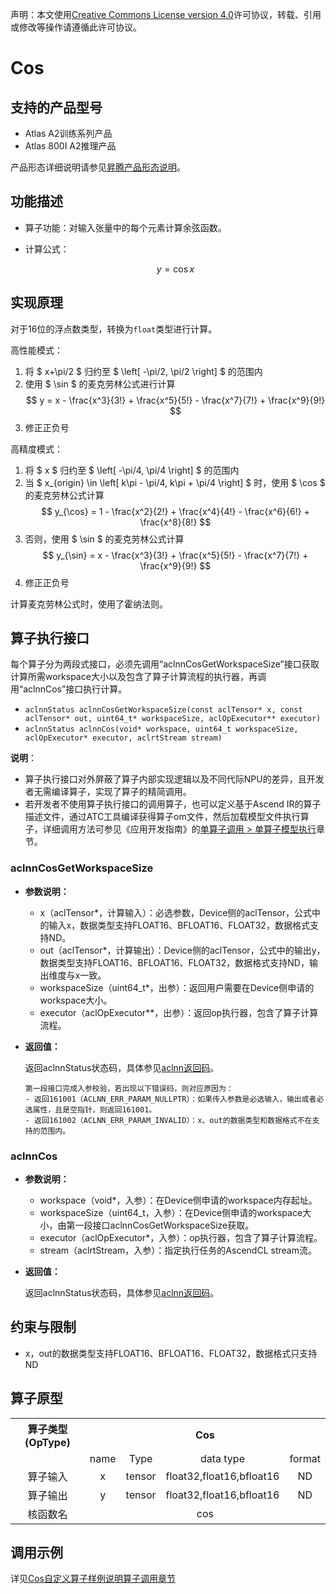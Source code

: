 声明：本文使用[Creative Commons License version 4.0](https://creativecommons.org/licenses/by/4.0/legalcode)许可协议，转载、引用或修改等操作请遵循此许可协议。

# Cos

## 支持的产品型号

- Atlas A2训练系列产品
- Atlas 800I A2推理产品

产品形态详细说明请参见[昇腾产品形态说明](https://www.hiascend.com/document/redirect/CannCommunityProductForm)。

## 功能描述

- 算子功能：对输入张量中的每个元素计算余弦函数。
- 计算公式：

  $$
  y = \cos{x}
  $$

## 实现原理

对于16位的浮点数类型，转换为`float`类型进行计算。

高性能模式：
1. 将 $ x+\pi/2 $ 归约至 $ \left[ -\pi/2, \pi/2 \right] $ 的范围内
2. 使用 $ \sin $ 的麦克劳林公式进行计算
  $$
  y = x - \frac{x^3}{3!} + \frac{x^5}{5!} - \frac{x^7}{7!} + \frac{x^9}{9!}
  $$
3. 修正正负号

高精度模式：
1. 将 $ x $ 归约至 $ \left[ -\pi/4, \pi/4 \right] $ 的范围内
2. 当 $ x_{origin} \in \left[ k\pi - \pi/4, k\pi + \pi/4 \right] $ 时，使用 $ \cos $ 的麦克劳林公式计算
  $$
  y_{\cos} = 1 - \frac{x^2}{2!} + \frac{x^4}{4!} - \frac{x^6}{6!} + \frac{x^8}{8!}
  $$
3. 否则，使用 $ \sin $ 的麦克劳林公式计算
  $$
  y_{\sin} = x - \frac{x^3}{3!} + \frac{x^5}{5!} - \frac{x^7}{7!} + \frac{x^9}{9!}
  $$
4. 修正正负号

计算麦克劳林公式时，使用了霍纳法则。

## 算子执行接口

每个算子分为两段式接口，必须先调用“aclnnCosGetWorkspaceSize”接口获取计算所需workspace大小以及包含了算子计算流程的执行器，再调用“aclnnCos”接口执行计算。

* `aclnnStatus aclnnCosGetWorkspaceSize(const aclTensor* x, const aclTensor* out, uint64_t* workspaceSize, aclOpExecutor** executor)`
* `aclnnStatus aclnnCos(void* workspace, uint64_t workspaceSize, aclOpExecutor* executor, aclrtStream stream)`

**说明**：

- 算子执行接口对外屏蔽了算子内部实现逻辑以及不同代际NPU的差异，且开发者无需编译算子，实现了算子的精简调用。
- 若开发者不使用算子执行接口的调用算子，也可以定义基于Ascend IR的算子描述文件，通过ATC工具编译获得算子om文件，然后加载模型文件执行算子，详细调用方法可参见《应用开发指南》的[单算子调用 > 单算子模型执行](https://hiascend.com/document/redirect/CannCommunityCppOpcall)章节。

### aclnnCosGetWorkspaceSize

- **参数说明：**

  - x（aclTensor\*，计算输入）：必选参数，Device侧的aclTensor，公式中的输入x，数据类型支持FLOAT16、BFLOAT16、FLOAT32，数据格式支持ND。
  - out（aclTensor\*，计算输出）：Device侧的aclTensor，公式中的输出y，数据类型支持FLOAT16、BFLOAT16、FLOAT32，数据格式支持ND，输出维度与x一致。
  - workspaceSize（uint64\_t\*，出参）：返回用户需要在Device侧申请的workspace大小。
  - executor（aclOpExecutor\*\*，出参）：返回op执行器，包含了算子计算流程。
- **返回值：**

  返回aclnnStatus状态码，具体参见[aclnn返回码](https://www.hiascend.com/document/detail/zh/CANNCommunityEdition/800alpha003/apiref/aolapi/context/common/aclnn%E8%BF%94%E5%9B%9E%E7%A0%81_fuse.md)。

  ```
  第一段接口完成入参校验，若出现以下错误码，则对应原因为：
  - 返回161001（ACLNN_ERR_PARAM_NULLPTR）：如果传入参数是必选输入，输出或者必选属性，且是空指针，则返回161001。
  - 返回161002（ACLNN_ERR_PARAM_INVALID）：x、out的数据类型和数据格式不在支持的范围内。
  ```

### aclnnCos

- **参数说明：**

  - workspace（void\*，入参）：在Device侧申请的workspace内存起址。
  - workspaceSize（uint64\_t，入参）：在Device侧申请的workspace大小，由第一段接口aclnnCosGetWorkspaceSize获取。
  - executor（aclOpExecutor\*，入参）：op执行器，包含了算子计算流程。
  - stream（aclrtStream，入参）：指定执行任务的AscendCL stream流。
- **返回值：**

  返回aclnnStatus状态码，具体参见[aclnn返回码](https://www.hiascend.com/document/detail/zh/CANNCommunityEdition/800alpha003/apiref/aolapi/context/common/aclnn%E8%BF%94%E5%9B%9E%E7%A0%81_fuse.md)。


## 约束与限制

- x，out的数据类型支持FLOAT16、BFLOAT16、FLOAT32，数据格式只支持ND

## 算子原型

<table>
<tr><th align="center">算子类型(OpType)</th><th colspan="4" align="center">Cos</th></tr> 
<tr><td align="center"> </td><td align="center">name</td><td align="center">Type</td><td align="center">data type</td><td align="center">format</td></tr>  
<tr><td rowspan="2" align="center">算子输入</td>
<tr><td align="center">x</td><td align="center">tensor</td><td align="center">float32,float16,bfloat16</td><td align="center">ND</td></tr>  
<tr><td rowspan="1" align="center">算子输出</td>
<td align="center">y</td><td align="center">tensor</td><td align="center">float32,float16,bfloat16</td><td align="center">ND</td></tr>  
<tr><td rowspan="1" align="center">核函数名</td><td colspan="4" align="center">cos</td></tr>  
</table>

## 调用示例

详见[Cos自定义算子样例说明算子调用章节](../README.md#算子调用)